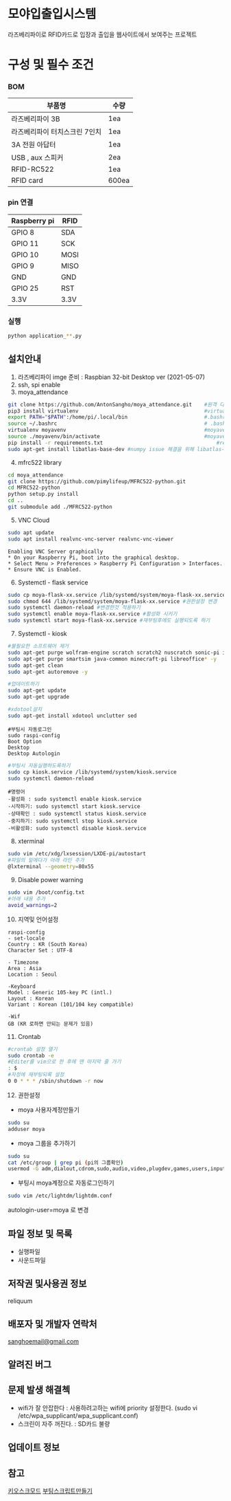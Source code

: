 # 모야입출입시스템
라즈베리파이로 RFID카드로 입장과 출입을 웹사이트에서 보여주는 프로젝트

# 구성 및 필수 조건 
### BOM

| 부품명 | 수량 |  
| ----------- | ----------- | 
| 라즈베리파이 3B | 1ea |  
| 라즈베리파이 터치스크린 7인치  | 1ea |
| 3A 전원 아답터 | 1ea |
| USB , aux 스피커 | 2ea |
| RFID-RC522 | 1ea |
| RFID card  | 600ea |


###  pin 연결 

|  Raspberry pi  | RFID  |  
| ----------- | ----------- | 
| GPIO 8 | SDA |  
| GPIO 11  | SCK |
| GPIO 10 | MOSI |
| GPIO 9 | MISO |
| GND | GND |
| GPIO 25 | RST |
| 3.3V | 3.3V |


### 실행
```bash 
python application_**.py
```

## 설치안내
1. 라즈베리파이 imge 준비 : Raspbian 32-bit Desktop ver (2021-05-07)
2. ssh, spi enable 
3. moya_attendance  
```bash
git clone https://github.com/AntonSangho/moya_attendance.git 	#원격 다운로드 
pip3 install virtualenv 										#virtualenv 설치
export PATH="$PATH":/home/pi/.local/bin 						#.bashrc맨 마지막 줄에 path 넣기
source ~/.bashrc												# .bashrc를 적용해주기
virtualenv moyavenv 											#moyavenv 만들기기
source ./moyavenv/bin/activate 									#moyavenv 실행시키기
pip install -r requirements.txt 									#requirements 설치하기
sudo apt-get install libatlas-base-dev #numpy issue 해결을 위해 libatlas-base-dev 설치하기
```
4. mfrc522 library 
```bash
cd moya_attendance
git clone https://github.com/pimylifeup/MFRC522-python.git
cd MFRC522-python
python setup.py install
cd ..
git submodule add ./MFRC522-python
```
5. VNC Cloud
```bash
sudo apt update
sudo apt install realvnc-vnc-server realvnc-vnc-viewer
```
```doc
Enabling VNC Server graphically
* On your Raspberry Pi, boot into the graphical desktop.
* Select Menu > Preferences > Raspberry Pi Configuration > Interfaces.
* Ensure VNC is Enabled.
```
6. Systemctl - flask service
```bash
sudo cp moya-flask-xx.service /lib/systemd/system/moya-flask-xx.service
sudo chmod 644 /lib/systemd/system/moya-flask-xx.service #권한설정 변경
sudo systemctl daemon-reload #변경한것 적용하기
sudo systemctl enable moya-flask-xx.service #활성화 시키기
sudo systemctl start moya-flask-xx.service #재부팅후에도 실행되도록 하기
```
7. Systemctl - kiosk

```bash
#불필요한 소프트웨어 제거
sudo apt-get purge wolfram-engine scratch scratch2 nuscratch sonic-pi idle3 -y
sudo apt-get purge smartsim java-common minecraft-pi libreoffice* -y
sudo apt-get clean
sudo apt-get autoremove -y
```
```bash
#업데이트하기
sudo apt-get update
sudo apt-get upgrade
```
```bash
#xdotool설치
sudo apt-get install xdotool unclutter sed
```
```doc
#부팅시 자동로그인
sudo raspi-config
Boot Option 
Desktop 
Desktop Autologin
`````
```bash
#부팅시 자동실행하도록하기
sudo cp kiosk.service /lib/systemd/system/kiosk.service
sudo systemctl daemon-reload
```

```doc
#명령어
-활성화 : sudo systemctl enable kiosk.service   
-시작하기: sudo systemctl start kiosk.service 
-상태확인 : sudo systemctl status kiosk.service 
-중지하기: sudo systemctl stop kiosk.service
-비활성화: sudo systemctl disable kiosk.service
```

8. xterminal
```bash
sudo vim /etc/xdg/lxsession/LXDE-pi/autostart
#파일의 밑에다가 아래 라인 추가
@lxterminal --geometry=80x55
```

9. Disable power warning 
```bash
sudo vim /boot/config.txt
#아래 내용 추가 
avoid_warnings=2
```

10. 지역및 언어설정
```doc
raspi-config 
- set-locale
Country : KR (South Korea)
Character Set : UTF-8

- Timezone 
Area : Asia
Location : Seoul

-Keyboard
Model : Generic 105-key PC (intl.)
Layout : Korean
Variant : Korean (101/104 key compatible)

-Wif
GB (KR 로하면 안되는 문제가 있음)

```

11. Crontab
```bash
#crontab 설정 열기
sudo crontab -e
#Editer를 vim으로 한 후에 맨 마지막 줄 가기
: $
#자정에 재부팅되록 설정
0 0 * * * /sbin/shutdown -r now
```

12. 권한설정 
- moya 사용자계정만들기
```bash
sudo su 
adduser moya 
```
- moya 그룹을 추가하기
```bash
sudo su 
cat /etc/group | grep pi (pi의 그룹확인)
usermod -G adm,dialout,cdrom,sudo,audio,video,plugdev,games,users,input,netdev,spi,i2c,gpio moya
```
- 부팅시 moya계정으로 자동로그인하기
```bash
sudo vim /etc/lightdm/lightdm.conf
```
 autologin-user=moya 로 변경


## 파일 정보 및 목록 
- 실행파일
- 사운드파일
 

## 저작권 및사용권 정보 
reliquum 

## 배포자 및 개발자 연락처 
sanghoemail@gmail.com 

## 알려진 버그

## 문제 발생 해결첵 
- wifi가 잘 안잡한다
: 사용하려고하는 wifi에 priority 설정한다. (sudo vi /etc/wpa_supplicant/wpa_supplicant.conf)
- 스크린이 자주 꺼진다.
: SD카드 불량
## 업데이트 정보 

## 참고
[키오스크모드](https://pimylifeup.com/raspberry-pi-kiosk/)
[부팅스크립트만들기](https://www.dexterindustries.com/howto/run-a-program-on-your-raspberry-pi-at-startup/)

